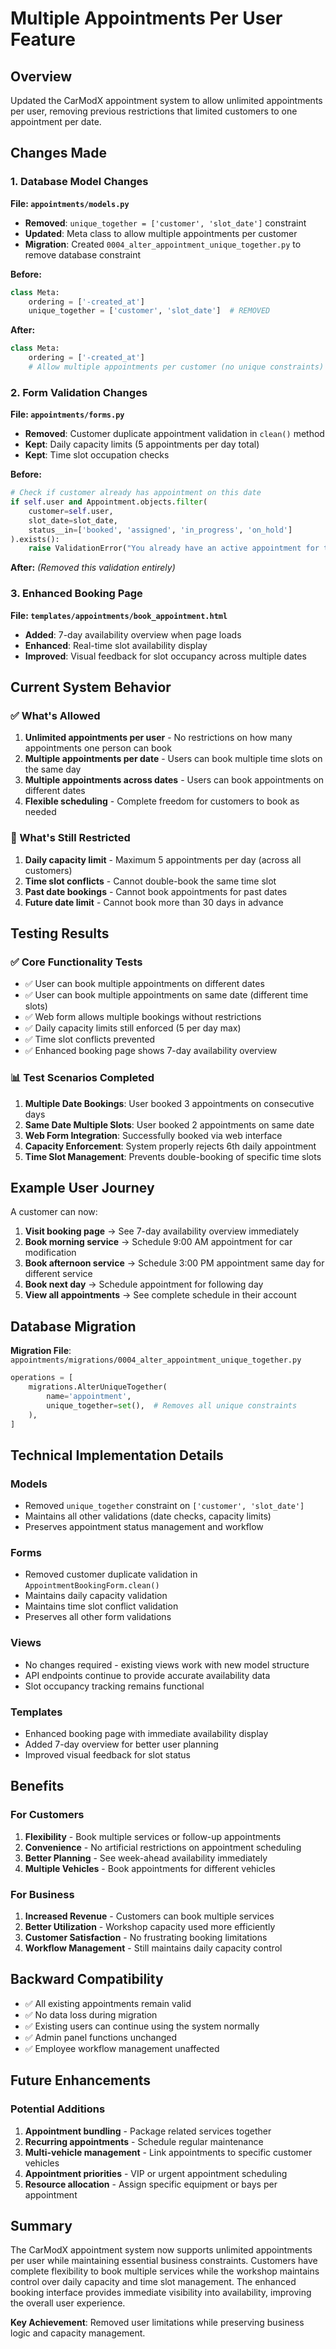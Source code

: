 # Multiple Appointments Per User Feature

## Overview
Updated the CarModX appointment system to allow unlimited appointments per user, removing previous restrictions that limited customers to one appointment per date.

## Changes Made

### 1. Database Model Changes
**File: `appointments/models.py`**
- **Removed**: `unique_together = ['customer', 'slot_date']` constraint
- **Updated**: Meta class to allow multiple appointments per customer
- **Migration**: Created `0004_alter_appointment_unique_together.py` to remove database constraint

**Before:**
```python
class Meta:
    ordering = ['-created_at']
    unique_together = ['customer', 'slot_date']  # REMOVED
```

**After:**
```python
class Meta:
    ordering = ['-created_at']
    # Allow multiple appointments per customer (no unique constraints)
```

### 2. Form Validation Changes
**File: `appointments/forms.py`**
- **Removed**: Customer duplicate appointment validation in `clean()` method
- **Kept**: Daily capacity limits (5 appointments per day total)
- **Kept**: Time slot occupation checks

**Before:**
```python
# Check if customer already has appointment on this date
if self.user and Appointment.objects.filter(
    customer=self.user,
    slot_date=slot_date,
    status__in=['booked', 'assigned', 'in_progress', 'on_hold']
).exists():
    raise ValidationError("You already have an active appointment for this date.")
```

**After:** *(Removed this validation entirely)*

### 3. Enhanced Booking Page
**File: `templates/appointments/book_appointment.html`**
- **Added**: 7-day availability overview when page loads
- **Enhanced**: Real-time slot availability display
- **Improved**: Visual feedback for slot occupancy across multiple dates

## Current System Behavior

### ✅ What's Allowed
1. **Unlimited appointments per user** - No restrictions on how many appointments one person can book
2. **Multiple appointments per date** - Users can book multiple time slots on the same day
3. **Multiple appointments across dates** - Users can book appointments on different dates
4. **Flexible scheduling** - Complete freedom for customers to book as needed

### 🚫 What's Still Restricted
1. **Daily capacity limit** - Maximum 5 appointments per day (across all customers)
2. **Time slot conflicts** - Cannot double-book the same time slot
3. **Past date bookings** - Cannot book appointments for past dates
4. **Future date limit** - Cannot book more than 30 days in advance

## Testing Results

### ✅ Core Functionality Tests
- ✅ User can book multiple appointments on different dates
- ✅ User can book multiple appointments on same date (different time slots)
- ✅ Web form allows multiple bookings without restrictions
- ✅ Daily capacity limits still enforced (5 per day max)
- ✅ Time slot conflicts prevented
- ✅ Enhanced booking page shows 7-day availability overview

### 📊 Test Scenarios Completed
1. **Multiple Date Bookings**: User booked 3 appointments on consecutive days
2. **Same Date Multiple Slots**: User booked 2 appointments on same date
3. **Web Form Integration**: Successfully booked via web interface
4. **Capacity Enforcement**: System properly rejects 6th daily appointment
5. **Time Slot Management**: Prevents double-booking of specific time slots

## Example User Journey

A customer can now:
1. **Visit booking page** → See 7-day availability overview immediately
2. **Book morning service** → Schedule 9:00 AM appointment for car modification
3. **Book afternoon service** → Schedule 3:00 PM appointment same day for different service
4. **Book next day** → Schedule appointment for following day
5. **View all appointments** → See complete schedule in their account

## Database Migration

**Migration File**: `appointments/migrations/0004_alter_appointment_unique_together.py`
```python
operations = [
    migrations.AlterUniqueTogether(
        name='appointment',
        unique_together=set(),  # Removes all unique constraints
    ),
]
```

## Technical Implementation Details

### Models
- Removed `unique_together` constraint on `['customer', 'slot_date']`
- Maintains all other validations (date checks, capacity limits)
- Preserves appointment status management and workflow

### Forms
- Removed customer duplicate validation in `AppointmentBookingForm.clean()`
- Maintains daily capacity validation
- Maintains time slot conflict validation
- Preserves all other form validations

### Views
- No changes required - existing views work with new model structure
- API endpoints continue to provide accurate availability data
- Slot occupancy tracking remains functional

### Templates
- Enhanced booking page with immediate availability display
- Added 7-day overview for better user planning
- Improved visual feedback for slot status

## Benefits

### For Customers
1. **Flexibility** - Book multiple services or follow-up appointments
2. **Convenience** - No artificial restrictions on appointment scheduling
3. **Better Planning** - See week-ahead availability immediately
4. **Multiple Vehicles** - Book appointments for different vehicles

### For Business
1. **Increased Revenue** - Customers can book multiple services
2. **Better Utilization** - Workshop capacity used more efficiently
3. **Customer Satisfaction** - No frustrating booking limitations
4. **Workflow Management** - Still maintains daily capacity control

## Backward Compatibility

- ✅ All existing appointments remain valid
- ✅ No data loss during migration
- ✅ Existing users can continue using the system normally
- ✅ Admin panel functions unchanged
- ✅ Employee workflow management unaffected

## Future Enhancements

### Potential Additions
1. **Appointment bundling** - Package related services together
2. **Recurring appointments** - Schedule regular maintenance
3. **Multi-vehicle management** - Link appointments to specific customer vehicles
4. **Appointment priorities** - VIP or urgent appointment scheduling
5. **Resource allocation** - Assign specific equipment or bays per appointment

## Summary

The CarModX appointment system now supports unlimited appointments per user while maintaining essential business constraints. Customers have complete flexibility to book multiple services while the workshop maintains control over daily capacity and time slot management. The enhanced booking interface provides immediate visibility into availability, improving the overall user experience.

**Key Achievement**: Removed user limitations while preserving business logic and capacity management.